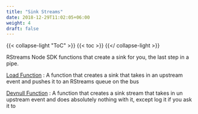 ```yaml
---
title: "Sink Streams"
date: 2018-12-29T11:02:05+06:00
weight: 4
draft: false
---
```


{{< collapse-light "ToC" >}}
{{< toc  >}}
{{</ collapse-light >}}

RStreams Node SDK functions that create a sink for you, the last step in a pipe.

[Load Function](./load)
: A function that creates a sink that takes in an upstream event and pushes it to an RStreams queue on the bus

[Devnull Function](./devnull)
: A function that creates a sink stream that takes in un upstream event and does absolutely nothing with it,
except log it if you ask it to
